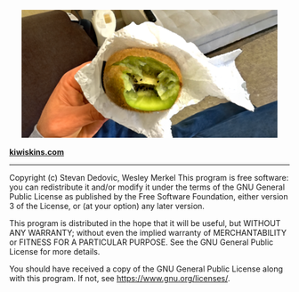 <p align="center">
    <img src="https://raw.githubusercontent.com/sdedovic/kiwiskins/master/assets/preview.png?sanitize=true"
        height="230">
</p>

**[kiwiskins.com](http://www.kiwiskins.com/)**

----

Copyright (c) Stevan Dedovic, Wesley Merkel
This program is free software: you can redistribute it and/or modify
it under the terms of the GNU General Public License as published by
the Free Software Foundation, either version 3 of the License, or
(at your option) any later version.

This program is distributed in the hope that it will be useful,
but WITHOUT ANY WARRANTY; without even the implied warranty of
MERCHANTABILITY or FITNESS FOR A PARTICULAR PURPOSE.  See the
GNU General Public License for more details.

You should have received a copy of the GNU General Public License
along with this program.  If not, see <https://www.gnu.org/licenses/>.

